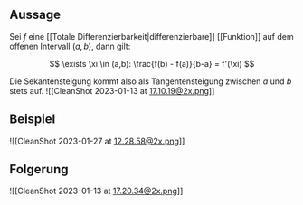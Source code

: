 ## Aussage

Sei $f$ eine [[Totale Differenzierbarkeit|differenzierbare]] [[Funktion]] auf dem offenen Intervall $(a,b)$, dann gilt:

$$
\exists \xi \in (a,b): \frac{f(b) - f(a)}{b-a} = f'(\xi)
$$

Die Sekantensteigung kommt also als Tangentensteigung zwischen $a$ und $b$ stets auf.
![[CleanShot 2023-01-13 at 17.10.19@2x.png]]

## Beispiel

![[CleanShot 2023-01-27 at 12.28.58@2x.png]]

## Folgerung

![[CleanShot 2023-01-13 at 17.20.34@2x.png]]
